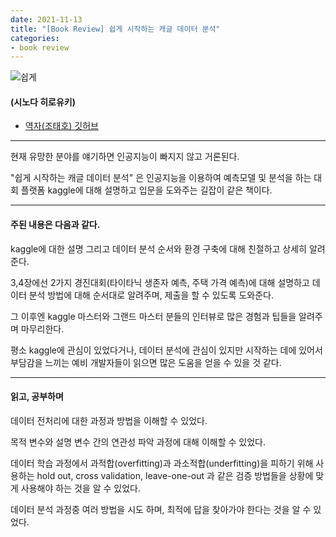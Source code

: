 ```yaml
---
date: 2021-11-13
title: "[Book Review] 쉽게 시작하는 캐글 데이터 분석"
categories: 
- book review
---
```

![쉽게](https://user-images.githubusercontent.com/88778387/141611386-a147e14c-7281-4d7d-a7e7-03bf8f91a99b.PNG)
#### (시노다 히로유키)
+ [역자(조태호) 깃허브](https://github.com/taehojo/getting_started_with_kaggle)

---


현재 유망한 분야를 얘기하면 인공지능이 빠지지 않고 거론된다.

"쉽게 시작하는 캐글 데이터 분석" 은 인공지능을 이용하여 예측모델 및 분석을 하는
 대회 플랫폼 kaggle에 대해 설명하고 입문을 도와주는 길잡이 같은 책이다.

 ---

#### 주된 내용은 다음과 같다.

kaggle에 대한 설명 그리고 데이터 분석 순서와 환경 구축에 대해 친절하고 상세히 알려준다.

3,4장에선 2가지 경진대회(타이타닉 생존자 예측, 주택 가격 예측)에 대해 설명하고
데이터 분석 방법에 대해 순서대로 알려주며, 제출을 할 수 있도록 도와준다.

그 이후엔 kaggle 마스터와 그랜드 마스터 분들의 인터뷰로 많은 경험과 팁들을 알려주며 마무리한다.
 

평소 kaggle에 관심이 있었다거나, 데이터 분석에 관심이 있지만 시작하는 데에 있어서 부담감을
느끼는 예비 개발자들이 읽으면 많은 도움을 얻을 수 있을 것 같다.

---

#### 읽고, 공부하며

 

데이터 전처리에 대한 과정과 방법을 이해할 수 있었다.

 
목적 변수와 설명 변수 간의 연관성 파악 과정에 대해 이해할 수 있었다.

 
데이터 학습 과정에서 과적합(overfitting)과 과소적합(underfitting)을 피하기 위해 사용하는 
hold out, cross validation, leave-one-out 과 같은 검증 방법들을 상황에 맞게 사용해야 하는 것을 알 수 있었다.

 
데이터 분석 과정중 여러 방법을 시도 하며, 최적에 답을 찾아가야 한다는 것을 알 수 있었다.
